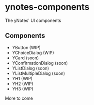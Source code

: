 # ynotes-components

The yNotes' UI components

## Components

- YButton (WIP)
- YChoiceDialog (WIP)
- YCard (soon)
- YConfirmationDialog (soon)
- YListDialog (soon)
- YListMultipleDialog (soon)
- YH1 (WIP)
- YH2 (WIP)
- YH3 (WIP)

More to come
